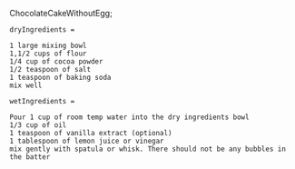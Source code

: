 ChocolateCakeWithoutEgg;

    dryIngredients = 

    1 large mixing bowl
    1,1/2 cups of flour
    1/4 cup of cocoa powder
    1/2 teaspoon of salt
    1 teaspoon of baking soda
    mix well

    wetIngredients = 

    Pour 1 cup of room temp water into the dry ingredients bowl
    1/3 cup of oil
    1 teaspoon of vanilla extract (optional)
    1 tablespoon of lemon juice or vinegar
    mix gently with spatula or whisk. There should not be any bubbles in the batter